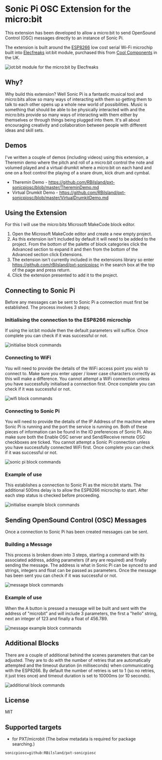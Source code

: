 # Sonic Pi OSC Extension for the micro:bit

This extension has been developed to allow a micro:bit to send OpenSound Control (OSC) messages directly to an instance of Sonic Pi.

The extension is built around the [ESP8266](https://en.wikipedia.org/wiki/ESP8266) low cost serial Wi-Fi microchip built into [Elecfreaks](https://www.elecfreaks.com/store/) iot:bit module, purchased this from [Cool Components](https://coolcomponents.co.uk/products/iot-bit-for-bbc-micro-bit) in the UK.

![iot:bit module for the micro:bit by Elecfreaks](https://github.com/RBilsland/pxt-sonicpiosc/blob/master/images/iotbit.png)


## Why?

Why build this extension? Well Sonic Pi is a fantastic musical tool and micro:bits allow so many ways of interacting with them so getting them to talk to each other opens up a whole new world of possibilities. Music is something that should be able to be physically interacted with and the micro:bits provide so many ways of interacting with them either by themselves or through things being plugged into them. It's all about encouraging creativity and collaboration between people with different ideas and skill sets.


## Demos

I've written a couple of demos (including videos) using this extension, a Theremin demo where the pitch and roll of a micro:bit control the note and volumed played and a virtual drumkit where a micro:bit on each hand and one on a foot control the playing of a snare drum, kick drum and cymbal.

* Theremin Demo - https://github.com/RBilsland/pxt-sonicpiosc/blob/master/ThereminDemo.md
* Virtual Drumkit Demo - https://github.com/RBilsland/pxt-sonicpiosc/blob/master/VirtualDrumkitDemo.md

## Using the Extension

For this I will use the micro:bits Microsoft MakeCode block editor.

1. Open the Microsoft MakeCode editor and create a new empty project.
2. As this extension isn't included by default it will need to be added to the project. From the bottom of the palette of block categories click the Advanced section to expand it and then from the bottom of the Advanced section click Extensions.
3. The extension isn't currently included in the extensions library so enter https://github.com/rBilsland/pxt-sonicpiosc in the search box at the top of the page and press return.
4. Click the extension presented to add it to the project.


## Connecting to Sonic Pi

Before any messages can be sent to Sonic Pi a connection must first be established. The process involves 3 steps;

### Initialising the connection to the ESP8266 microchip

If using the iot:bit module then the default parameters will suffice. Once complete you can check if it was successful or not.

![initialise block commands](https://github.com/RBilsland/pxt-sonicpiosc/blob/master/images/initialise.png)

### Connecting to WiFi

You will need to provide the details of the WiFi access point you wish to connect to. Make sure you enter upper / lower case characters correctly as this will make a difference. You cannot attempt a WiFi connection unless you have successfully initialised a connection first. Once complete you can check if it was successful or not.

![wifi block commands](https://github.com/RBilsland/pxt-sonicpiosc/blob/master/images/connectWiFi.png)

### Connecting to Sonic Pi

You will need to provide the details of the IP Address of the machine where Sonic Pi is running and the port the service is running on. Both of these pieces of information can be found in the IO preferences of Sonic Pi. Also make sure both the Enable OSC server and Send/Receive remote OSC checkboxes are ticked. You cannot attempt a Sonic Pi connection unless you have successfully connected WiFi first. Once complete you can check if it was successful or not.

![sonic pi block commands](https://github.com/RBilsland/pxt-sonicpiosc/blob/master/images/connectSonicPi.png)

### Example of use

This establishes a connection to Sonic Pi as the micro:bit starts. The additional 500ms delay is to allow the ESP8266 microchip to start. After each step status is checked before proceeding.

![initialise example block commands](https://github.com/RBilsland/pxt-sonicpiosc/blob/master/images/initialiseExample.png)


## Sending OpenSound Control (OSC) Messages

Once a connection to Sonic Pi has been created messages can be sent.

### Building a Message

This process is broken down into 3 steps, starting a command with its associated address, adding parameters (if any are required) and finally sending the message. The address is what in Sonic Pi can be synced to and strings, integers and float can be passed as parameters. Once the message has been sent you can check if it was successful or not.

![message block commands](https://github.com/RBilsland/pxt-sonicpiosc/blob/master/images/message.png)

### Example of use

When the A button is pressed a message will be built and sent with the address of "microbit" and will include 3 parameters, the first a "hello" string, next an integer of 123 and finally a float of 456.789.

![message example block commands](https://github.com/RBilsland/pxt-sonicpiosc/blob/master/images/messageExample.png)


## Additional Blocks

There are a couple of additional behind the scenes parameters that can be adjusted. They are to do with the number of retries that are automatically attempted and the timeout duration (in milliseconds) when communicating with the ESP8266. By default the number of retries is set to 1 (so no retries, it just tries once) and timeout duration is set to 10000ms (or 10 seconds).

![additional block commands](https://github.com/RBilsland/pxt-sonicpiosc/blob/master/images/additional.png)


## License

MIT


## Supported targets

* for PXT/microbit
(The below metadata is required for package searching.)

```package
sonicpiosc=github:RBilsland/pxt-sonicpiosc
```
